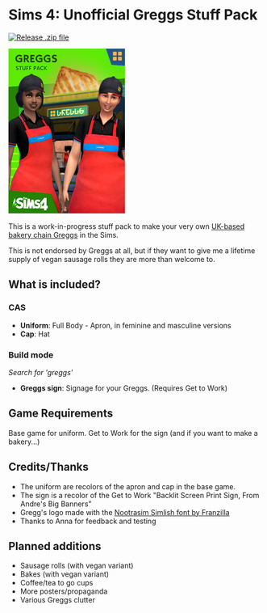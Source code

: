 # Sims 4: Unofficial Greggs Stuff Pack

[![Release .zip file](https://github.com/zaccolley/sims-4-greggs-stuff-pack/workflows/Release%20.zip%20file/badge.svg)](https://github.com/zaccolley/sims-4-greggs-stuff-pack/releases)

![Fake Greggs Stuff Pack image. It has the Greggs sign, and two people in the Greggs apron and uniforms.](./resources/stuff-pack.jpg)

This is a work-in-progress stuff pack to make your very own [UK-based bakery chain Greggs](https://www.greggs.co.uk/) in the Sims.

This is not endorsed by Greggs at all, but if they want to give me a lifetime supply of vegan sausage rolls they are more than welcome to.

## What is included?

### CAS

- **Uniform**: Full Body - Apron, in feminine and masculine versions
- **Cap**: Hat

### Build mode

_Search for 'greggs'_

- **Greggs sign**: Signage for your Greggs. (Requires Get to Work)

## Game Requirements

Base game for uniform.
Get to Work for the sign (and if you want to make a bakery...)

## Credits/Thanks

- The uniform are recolors of the apron and cap in the base game.
- The sign is a recolor of the Get to Work "Backlit Screen Print Sign, From Andre's Big Banners"
- Gregg's logo made with the [Nootrasim Simlish font by Franzilla](https://www.modthesims.info/download.php?t=584840)
- Thanks to Anna for feedback and testing

## Planned additions

- Sausage rolls (with vegan variant)
- Bakes (with vegan variant)
- Coffee/tea to go cups
- More posters/propaganda
- Various Greggs clutter
